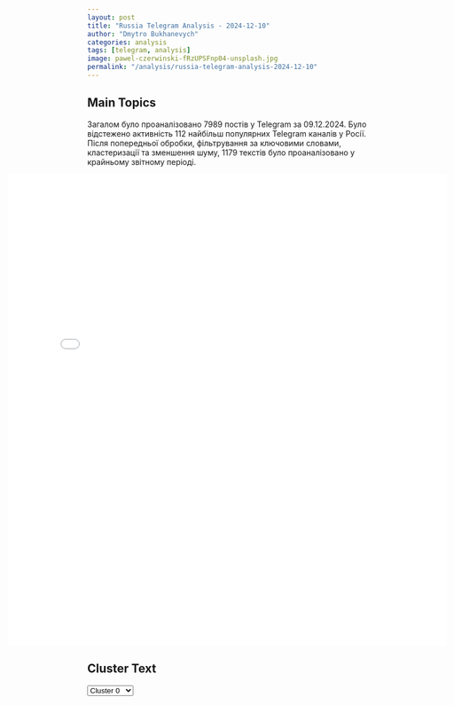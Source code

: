 ```yaml
---
layout: post
title: "Russia Telegram Analysis - 2024-12-10"
author: "Dmytro Bukhanevych"
categories: analysis
tags: [telegram, analysis]
image: pawel-czerwinski-fRzUPSFnp04-unsplash.jpg
permalink: "/analysis/russia-telegram-analysis-2024-12-10"
---
```


<style>
    /* Adjusting iframe-container styles */
    .wide-iframe-container {
        width: calc(100% + 30vw);  /* Extending the width */
        margin-left: -15vw;       /* Negative margin to push to the left */
        overflow: hidden;         /* In case the iframe content spills over */
    }

    .wide-iframe-container iframe {
        width: 100%;  /* Making the iframe take the full width of its container */
        border: none; /* Removing any borders from the iframe */
    }

    /* Toggle mechanism */
    .hidden {
        display: none;
    }
    
    .show-content-target:checked + .show-content {
        display: block;
    }
</style>

<h2>Main Topics</h2>
<p>Загалом було проаналізовано 7989 постів у Telegram за 09.12.2024. Було відстежено активність 112 найбільш популярних Telegram каналів у Росії. Після попередньої обробки, фільтрування за ключовими словами, кластеризації та зменшення шуму, 1179 текстів було проаналізовано у крайньому звітному періоді.</p>
<!-- Embedding Main Plotly Visualization -->
<div class="wide-iframe-container">
    <iframe src="{{site.baseurl}}/visualizations/2024-12-10/fig_topics_time.html" height="850"></iframe>
</div>


<h2>Cluster Text</h2>

<!-- Dropdown to select a cluster -->
<select id="clusterSelector" onchange="displayClusterText()">
<option value="0">Cluster 0</option><option value="1">Cluster 1</option><option value="2">Cluster 2</option><option value="3">Cluster 3</option><option value="4">Cluster 4</option><option value="5">Cluster 5</option><option value="6">Cluster 6</option><option value="7">Cluster 7</option><option value="8">Cluster 8</option><option value="9">Cluster 9</option><option value="10">Cluster 10</option><option value="11">Cluster 11</option><option value="12">Cluster 12</option><option value="13">Cluster 13</option><option value="14">Cluster 14</option><option value="15">Cluster 15</option><option value="16">Cluster 16</option><option value="17">Cluster 17</option>
</select>

<!-- Display area for the selected cluster's text -->
<div id="clusterTextDisplay" class="hidden"></div>

<script type="text/javascript">
    var clusterDetails = {"0": "<b>Total Posts:</b> 28<br><b>Date:</b> 2024-12-09 16:15:59+00:00<br><b>Author:</b> rt_russian<br><b>Link:</b> https://t.me/s/rt_russian/223604<br><b>Subscribers:</b> 1016143<br><b>Text:</b> \u0422\u0435\u043a\u0441\u0442: \u041f\u0443\u0442\u0438\u043d \u0441\u0432\u043e\u0438\u043c \u0443\u043a\u0430\u0437\u043e\u043c \u043f\u0440\u0438\u0441\u0432\u043e\u0438\u043b \u0432\u043e\u0438\u043d\u0441\u043a\u043e\u0435 \u0437\u0432\u0430\u043d\u0438\u0435 \u0433\u0435\u043d\u0435\u0440\u0430\u043b\u0430 \u0430\u0440\u043c\u0438\u0438 \u0437\u0430\u043c\u0435\u0441\u0442\u0438\u0442\u0435\u043b\u044f\u043c \u043c\u0438\u043d\u0438\u0441\u0442\u0440\u0430 \u043e\u0431\u043e\u0440\u043e\u043d\u044b \u0420\u0424 \u042e\u043d\u0443\u0441-\u0411\u0435\u043a\u0443 \u0415\u0432\u043a\u0443\u0440\u043e\u0432\u0443 \u0438 \u0412\u0438\u043a\u0442\u043e\u0440\u0443 \u0413\u043e\u0440\u0435\u043c\u044b\u043a\u0438\u043d\u0443.\ud83d\udfe9 \u041f\u043e\u0434\u043f\u0438\u0441\u0430\u0442\u044c\u0441\u044f | \u041f\u0440\u0438\u0441\u043b\u0430\u0442\u044c \u043d\u043e\u0432\u043e\u0441\u0442\u044c | \u0427\u0438\u0442\u0430\u0442\u044c \u0430\u043d\u0430\u043b\u0438\u0442\u0438\u043a\u0443", "1": "<b>Total Posts:</b> 26<br><b>Date:</b> 2024-12-09 15:52:53+00:00<br><b>Author:</b> olegtsarov<br><b>Link:</b> https://t.me/s/olegtsarov/20003<br><b>Subscribers:</b> 344282<br><b>Text:</b> \u0422\u0435\u043a\u0441\u0442: \u0412\u043b\u0430\u0434\u0438\u043c\u0438\u0440 \u041f\u0443\u0442\u0438\u043d \u0440\u0430\u0441\u043f\u0440\u043e\u0441\u0442\u0440\u0430\u043d\u0438\u043b \u0440\u0435\u0448\u0435\u043d\u0438\u0435 \u043e \u043f\u043e\u0432\u044b\u0448\u0435\u043d\u0438\u0438 \u0434\u043e 4 \u043c\u0438\u043b\u043b\u0438\u043e\u043d\u043e\u0432 \u0440\u0443\u0431\u043b\u0435\u0439 \u0432\u044b\u043f\u043b\u0430\u0442\u044b \u0443\u0447\u0430\u0441\u0442\u043d\u0438\u043a\u0430\u043c \u0421\u0412\u041e, \u043f\u043e\u043b\u0443\u0447\u0438\u0432\u0448\u0438\u043c \u0438\u043d\u0432\u0430\u043b\u0438\u0434\u043d\u043e\u0441\u0442\u044c \u0438\u0437-\u0437\u0430 \u0440\u0430\u043d\u0435\u043d\u0438\u044f, \u043d\u0430 \u0441\u043e\u0442\u0440\u0443\u0434\u043d\u0438\u043a\u043e\u0432 \u0420\u043e\u0441\u0433\u0432\u0430\u0440\u0434\u0438\u0438, \u0424\u0421\u0411 \u0438 \u0440\u044f\u0434\u0430 \u0434\u0440\u0443\u0433\u0438\u0445 \u0432\u0435\u0434\u043e\u043c\u0441\u0442\u0432.\u0422\u0430\u043a\u0436\u0435 \u043a\u043e\u043c\u043f\u0435\u043d\u0441\u0430\u0446\u0438\u0438 \u043f\u043e\u043b\u0443\u0447\u0430\u0442 \u0432\u043e\u043b\u043e\u043d\u0442\u0451\u0440\u044b \u0438 \u043d\u0430\u043f\u0440\u0430\u0432\u043b\u0435\u043d\u043d\u044b\u0435 \u0432 \u043a\u043e\u043c\u0430\u043d\u0434\u0438\u0440\u043e\u0432\u043a\u0438 \u0432 \u0437\u043e\u043d\u0443 \u0421\u0412\u041e", "2": "<b>Total Posts:</b> 45<br><b>Date:</b> 2024-12-09 09:36:02+00:00<br><b>Author:</b> kontext_channel<br><b>Link:</b> https://t.me/s/kontext_channel/45388<br><b>Subscribers:</b> 907860<br><b>Text:</b> \u0422\u0435\u043a\u0441\u0442: \u2757\ufe0f\u0414\u043c\u0438\u0442\u0440\u0438\u0439 \u041f\u0435\u0441\u043a\u043e\u0432: \u0412\u043b\u0430\u0434\u0438\u043c\u0438\u0440 \u041f\u0443\u0442\u0438\u043d \u043b\u0438\u0447\u043d\u043e \u043f\u0440\u0438\u043d\u044f\u043b \u0440\u0435\u0448\u0435\u043d\u0438\u0435 \u043e \u043f\u0440\u0435\u0434\u043e\u0441\u0442\u0430\u0432\u043b\u0435\u043d\u0438\u0438 \u0443\u0431\u0435\u0436\u0438\u0449\u0430 \u0411\u0430\u0448\u0430\u0440\u0443 \u0410\u0441\u0430\u0434\u0443 \u0438 \u0435\u0433\u043e \u0441\u0435\u043c\u044c\u0435\u041f\u043e \u0441\u043b\u043e\u0432\u0430\u043c \u043f\u0440\u0435\u0441\u0441-\u0441\u0435\u043a\u0440\u0435\u0442\u0430\u0440\u044f \u043f\u0440\u0435\u0437\u0438\u0434\u0435\u043d\u0442\u0430 \u0420\u043e\u0441\u0441\u0438\u0438, \u0432 \u043e\u0444\u0438\u0446\u0438\u0430\u043b\u044c\u043d\u043e\u043c \u0433\u0440\u0430\u0444\u0438\u043a\u0435 \u041f\u0443\u0442\u0438\u043d\u0430 \u043d\u0435\u0442 \u0432\u0441\u0442\u0440\u0435\u0447\u0438 \u0441 \u0410\u0441\u0430\u0434\u043e\u043c, \u041a\u0440\u0435\u043c\u043b\u044c \u043d\u0435 \u0440\u0430\u0441\u043a\u0440\u044b\u0432\u0430\u0435\u0442 \u043c\u0435\u0441\u0442\u043e\u043d\u0430\u0445\u043e\u0436\u0434\u0435\u043d\u0438\u0435 \u0431\u044b\u0432\u0448\u0435\u0433\u043e \u0441\u0438\u0440\u0438\u0439\u0441\u043a\u043e\u0433\u043e \u043f\u0440\u0435\u0437\u0438\u0434\u0435\u043d\u0442\u0430.\u0414\u0440\u0443\u0433\u0438\u0435 \u043a\u043e\u043c\u043c\u0435\u043d\u0442\u0430\u0440\u0438\u0438 \u041f\u0435\u0441\u043a\u043e\u0432\u0430 \u043d\u0430 \u0431\u0440\u0438\u0444\u0438\u043d\u0433\u0435:\ud83d\udcac \u041f\u043e\u043a\u0430 \u043f\u0440\u0435\u0436\u0434\u0435\u0432\u0440\u0435\u043c\u0435\u043d\u043d\u043e \u0433\u043e\u0432\u043e\u0440\u0438\u0442\u044c \u043e \u0441\u043e\u0445\u0440\u0430\u043d\u0435\u043d\u0438\u0438 \u0440\u043e\u0441\u0441\u0438\u0439\u0441\u043a\u0438\u0445 \u0432\u043e\u0435\u043d\u043d\u044b\u0445 \u0431\u0430\u0437 \u0432 \u0425\u043c\u0435\u0439\u043c\u0438\u043c\u0435 \u0438 \u0422\u0430\u0440\u0442\u0443\u0441\u0435, \u044d\u0442\u043e \u043f\u0440\u0435\u0434\u043c\u0435\u0442 \u0434\u043b\u044f \u043e\u0431\u0441\u0443\u0436\u0434\u0435\u043d\u0438\u044f \u0441 \u043d\u043e\u0432\u044b\u043c\u0438 \u0432\u043b\u0430\u0441\u0442\u044f\u043c\u0438 \u0421\u0438\u0440\u0438\u0438, \u043a\u043e\u0442\u043e\u0440\u0430\u044f \u0441\u0435\u0439\u0447\u0430\u0441 \u043f\u0440\u043e\u0445\u043e\u0434\u0438\u0442 \u043f\u0435\u0440\u0438\u043e\u0434 \u0442\u0440\u0430\u043d\u0441\u0444\u043e\u0440\u043c\u0430\u0446\u0438\u0438 \u0438 \u0447\u0440\u0435\u0437\u0432\u044b\u0447\u0430\u0439\u043d\u043e\u0439 \u043d\u0435\u0441\u0442\u0430\u0431\u0438\u043b\u044c\u043d\u043e\u0441\u0442\u0438\ud83d\udcac \u0421\u043e\u0431\u044b\u0442\u0438\u044f \u0432 \u0421\u0438\u0440\u0438\u0438 \u0443\u0434\u0438\u0432\u0438\u043b\u0438 \u0432\u0435\u0441\u044c \u043c\u0438\u0440 \u0438 \u041a\u0440\u0435\u043c\u043b\u044c \u0432 \u0442\u043e\u043c \u0447\u0438\u0441\u043b\u0435\ud83d\udcac \u041c\u043e\u0441\u043a\u0432\u0430 \u0434\u0435\u043b\u0430\u0435\u0442 \u0432\u0441\u0435 \u0432\u043e\u0437\u043c\u043e\u0436\u043d\u043e\u0435, \u0447\u0442\u043e\u0431\u044b \u0432\u044b\u0439\u0442\u0438 \u043d\u0430 \u043a\u043e\u043d\u0442\u0430\u043a\u0442 \u0441 \u0442\u0435\u043c\u0438, \u043a\u0442\u043e \u043c\u043e\u0436\u0435\u0442 \u043e\u0431\u0435\u0441\u043f\u0435\u0447\u0438\u0442\u044c \u0431\u0435\u0437\u043e\u043f\u0430\u0441\u043d\u043e\u0441\u0442\u044c \u0440\u043e\u0441\u0441\u0438\u0439\u0441\u043a\u0438\u0445 \u0432\u043e\u0435\u043d\u043d\u044b\u0445 \u0432 \u0421\u0438\u0440\u0438\u0438, \u0412\u043e\u043e\u0440\u0443\u0436\u0435\u043d\u043d\u044b\u0435 \u0441\u0438\u043b\u044b \u0420\u043e\u0441\u0441\u0438\u0438 \u043f\u0440\u0438\u043d\u0438\u043c\u0430\u044e\u0442 \u0432\u0441\u0435 \u043d\u0435\u043e\u0431\u0445\u043e\u0434\u0438\u043c\u044b\u0435 \u043c\u0435\u0440\u044b \u043f\u0440\u0435\u0434\u043e\u0441\u0442\u043e\u0440\u043e\u0436\u043d\u043e\u0441\u0442\u0438\ud83d\udcac \u0420\u043e\u0441\u0441\u0438\u044f \u043f\u0440\u043e\u0434\u043e\u043b\u0436\u0438\u0442 \u043a\u043e\u043d\u0441\u0443\u043b\u044c\u0442\u0430\u0446\u0438\u0438 \u0438 \u0434\u0438\u0430\u043b\u043e\u0433 \u043f\u043e \u0442\u0435\u043c\u0435 \u0421\u0438\u0440\u0438\u0438 \ud83d\udcac \u0423 \u0440\u043e\u0441\u0441\u0438\u0439\u0441\u043a\u043e\u0439 \u0441\u0442\u043e\u0440\u043e\u043d\u044b \u043f\u043e-\u043f\u0440\u0435\u0436\u043d\u0435\u043c\u0443 \u043d\u0435 \u0431\u044b\u043b\u043e \u043a\u043e\u043d\u0442\u0430\u043a\u0442\u043e\u0432 \u0441 \u043a\u043e\u043c\u0430\u043d\u0434\u043e\u0439 \u0438\u0437\u0431\u0440\u0430\u043d\u043d\u043e\u0433\u043e \u043f\u0440\u0435\u0437\u0438\u0434\u0435\u043d\u0442\u0430 \u0421\u0428\u0410 \u0414\u043e\u043d\u0430\u043b\u044c\u0434\u0430 \u0422\u0440\u0430\u043c\u043f\u0430", "3": "<b>Total Posts:</b> 37<br><b>Date:</b> 2024-12-09 18:46:32+00:00<br><b>Author:</b> rt_russian<br><b>Link:</b> https://t.me/s/rt_russian/223619<br><b>Subscribers:</b> 1016143<br><b>Text:</b> \u0422\u0435\u043a\u0441\u0442: \u0418\u0437\u0440\u0430\u0438\u043b\u044c \u0430\u0442\u0430\u043a\u043e\u0432\u0430\u043b \u043e\u0431\u044a\u0435\u043a\u0442\u044b \u0432 \u0421\u0438\u0440\u0438\u0438 \u043d\u0435\u0434\u0430\u043b\u0435\u043a\u043e \u043e\u0442 \u043f\u043e\u0440\u0442\u0430 \u0432 \u041b\u0430\u0442\u0430\u043a\u0438\u0438, \u0441\u043e\u043e\u0431\u0449\u0430\u044e\u0442 \u0438\u0441\u0442\u043e\u0447\u043d\u0438\u043a\u0438 Sky News Arabia.\u041f\u0440\u0435\u0434\u043f\u043e\u043b\u043e\u0436\u0438\u0442\u0435\u043b\u044c\u043d\u043e, \u0443\u0434\u0430\u0440 \u043f\u0440\u0438\u0448\u0451\u043b\u0441\u044f \u043d\u0430 \u0441\u0438\u0441\u0442\u0435\u043c\u0443 \u041f\u0412\u041e.\u041a\u0430\u0434\u0440\u044b \u043f\u0443\u0431\u043b\u0438\u043a\u0443\u044e\u0442 \u043c\u0435\u0441\u0442\u043d\u044b\u0435 Telegram-\u043a\u0430\u043d\u0430\u043b\u044b.\ud83d\udfe9 \u041f\u043e\u0434\u043f\u0438\u0441\u0430\u0442\u044c\u0441\u044f | \u041f\u0440\u0438\u0441\u043b\u0430\u0442\u044c \u043d\u043e\u0432\u043e\u0441\u0442\u044c | \u0427\u0438\u0442\u0430\u0442\u044c \u0430\u043d\u0430\u043b\u0438\u0442\u0438\u043a\u0443", "4": "<b>Total Posts:</b> 23<br><b>Date:</b> 2024-12-09 20:34:37+00:00<br><b>Author:</b> rt_russian<br><b>Link:</b> https://t.me/s/rt_russian/223628<br><b>Subscribers:</b> 1016143<br><b>Text:</b> \u0422\u0435\u043a\u0441\u0442: \u0413\u043e\u0441\u0434\u0435\u043f \u043f\u043e\u043e\u0431\u0435\u0449\u0430\u043b, \u0447\u0442\u043e \u0421\u0428\u0410 \u044d\u043a\u0438\u043f\u0438\u0440\u0443\u044e\u0442 \u0438 \u043e\u0431\u0443\u0447\u0430\u0442 \u0443\u043a\u0440\u0430\u0438\u043d\u0441\u043a\u0438\u0445 \u043d\u043e\u0432\u043e\u0431\u0440\u0430\u043d\u0446\u0435\u0432, \u0435\u0441\u043b\u0438 \u041a\u0438\u0435\u0432 \u0441\u043d\u0438\u0437\u0438\u0442 \u0432\u043e\u0437\u0440\u0430\u0441\u0442 \u043c\u043e\u0431\u0438\u043b\u0438\u0437\u0430\u0446\u0438\u0438.\u041e\u0431 \u044d\u0442\u043e\u043c \u0437\u0430\u044f\u0432\u0438\u043b \u043e\u0444\u0438\u0446\u0438\u0430\u043b\u044c\u043d\u044b\u0439 \u043f\u0440\u0435\u0434\u0441\u0442\u0430\u0432\u0438\u0442\u0435\u043b\u044c \u0413\u043e\u0441\u0434\u0435\u043f\u0430 \u041c\u044d\u0442\u0442\u044c\u044e \u041c\u0438\u043b\u043b\u0435\u0440.\u0420\u0430\u043d\u0435\u0435 \u0411\u043b\u0438\u043d\u043a\u0435\u043d \u0437\u0430\u044f\u0432\u0438\u043b, \u0447\u0442\u043e \u041a\u0438\u0435\u0432\u0443 \u043f\u0440\u0438\u0434\u0451\u0442\u0441\u044f \u043f\u0440\u0438\u043d\u044f\u0442\u044c \u0441\u043b\u043e\u0436\u043d\u044b\u0435, \u043d\u043e \u043d\u0435\u043e\u0431\u0445\u043e\u0434\u0438\u043c\u044b\u0435 \u0440\u0435\u0448\u0435\u043d\u0438\u044f \u043f\u043e \u043c\u043e\u0431\u0438\u043b\u0438\u0437\u0430\u0446\u0438\u0438. \u0410 \u043f\u0440\u0435\u0434\u0441\u0442\u0430\u0432\u0438\u0442\u0435\u043b\u044c \u0443\u043a\u0440\u0430\u0438\u043d\u0441\u043a\u043e\u0433\u043e \u041c\u0418\u0414 \u0422\u0438\u0445\u0438\u0439 \u043f\u043e\u0434\u0442\u0432\u0435\u0440\u0434\u0438\u043b, \u0447\u0442\u043e \u0442\u0435\u043c\u0430 \u0441\u043d\u0438\u0436\u0435\u043d\u0438\u044f \u043c\u043e\u0431\u0438\u043b\u0438\u0437\u0430\u0446\u0438\u043e\u043d\u043d\u043e\u0433\u043e \u0432\u043e\u0437\u0440\u0430\u0441\u0442\u0430 \u0434\u043e 18 \u043b\u0435\u0442 \u043d\u0430 \u0423\u043a\u0440\u0430\u0438\u043d\u0435 \u043e\u0431\u0441\u0443\u0436\u0434\u0430\u0435\u0442\u0441\u044f \u043d\u0430 \u043f\u0435\u0440\u0435\u0433\u043e\u0432\u043e\u0440\u0430\u0445 \u0441 \u0421\u0428\u0410.\ud83d\udfe9 \u041f\u043e\u0434\u043f\u0438\u0441\u0430\u0442\u044c\u0441\u044f | \u041f\u0440\u0438\u0441\u043b\u0430\u0442\u044c \u043d\u043e\u0432\u043e\u0441\u0442\u044c | \u0427\u0438\u0442\u0430\u0442\u044c \u0430\u043d\u0430\u043b\u0438\u0442\u0438\u043a\u0443", "5": "<b>Total Posts:</b> 278<br><b>Date:</b> 2024-12-09 06:45:03+00:00<br><b>Author:</b> russianonwars<br><b>Link:</b> https://t.me/s/russianonwars/37958<br><b>Subscribers:</b> 387160<br><b>Text:</b> \u0422\u0435\u043a\u0441\u0442: \u0413\u043b\u0430\u0432\u043d\u044b\u0435 \u043d\u043e\u0432\u043e\u0441\u0442\u0438 \u043a \u044d\u0442\u043e\u043c\u0443 \u0447\u0430\u0441\u0443 \u0432 \u0443\u0442\u0440\u0435\u043d\u043d\u0435\u043c \u0434\u0430\u0439\u0434\u0436\u0435\u0441\u0442\u0435:\u2014 \u0421\u0438\u043b\u044b \u041f\u0412\u041e \u0437\u0430 \u043d\u043e\u0447\u044c \u0443\u043d\u0438\u0447\u0442\u043e\u0436\u0438\u043b\u0438 13 \u0443\u043a\u0440\u0430\u0438\u043d\u0441\u043a\u0438\u0445 \u0411\u041f\u041b\u0410 \u043d\u0430\u0434 \u0442\u0435\u0440\u0440\u0438\u0442\u043e\u0440\u0438\u0435\u0439 \u0420\u0424 \u2014 \u041c\u0438\u043d\u043e\u0431\u043e\u0440\u043e\u043d\u044b \u0420\u0424.\u2014 \u0410\u0441\u0430\u0434 \u0441 \u0447\u043b\u0435\u043d\u0430\u043c\u0438 \u0441\u0435\u043c\u044c\u0438 \u043f\u0440\u0438\u0431\u044b\u043b \u0432 \u041c\u043e\u0441\u043a\u0432\u0443, \u0420\u043e\u0441\u0441\u0438\u044f \u043f\u0440\u0435\u0434\u043e\u0441\u0442\u0430\u0432\u0438\u043b\u0430 \u0431\u044b\u0432\u0448\u0435\u043c\u0443 \u0441\u0438\u0440\u0438\u0439\u0441\u043a\u043e\u043c\u0443 \u043f\u0440\u0435\u0437\u0438\u0434\u0435\u043d\u0442\u0443 \u043f\u043e\u043b\u0438\u0442\u0438\u0447\u0435\u0441\u043a\u043e\u0435 \u0443\u0431\u0435\u0436\u0438\u0449\u0435 \u2014 \u0421\u041c\u0418.\u2014 \u0428\u0442\u0440\u0430\u0444\u044b \u0434\u043e 500 \u0442\u044b\u0441 \u0440\u0443\u0431\u043b\u0435\u0439 \u0432\u0432\u0435\u0434\u0443\u0442 \u0437\u0430 \u043f\u0440\u043e\u0434\u0430\u0436\u0443 \u044d\u043d\u0435\u0440\u0433\u0435\u0442\u0438\u043a\u043e\u0432 \u043d\u0435\u0441\u043e\u0432\u0435\u0440\u0448\u0435\u043d\u043d\u043e\u043b\u0435\u0442\u043d\u0438\u043c \u2014 \u0412\u044f\u0447\u0435\u0441\u043b\u0430\u0432 \u0412\u043e\u043b\u043e\u0434\u0438\u043d.\u2014 \u041c\u0435\u0436\u0434\u0443\u043d\u0430\u0440\u043e\u0434\u043d\u0443\u044e \u0441\u0435\u0442\u044c \u043a\u043e\u043b\u043b-\u0446\u0435\u043d\u0442\u0440\u043e\u0432 \u043f\u043e\u0434 \u043f\u043e\u043a\u0440\u043e\u0432\u0438\u0442\u0435\u043b\u044c\u0441\u0442\u0432\u043e\u043c \u0423\u043a\u0440\u0430\u0438\u043d\u044b \u0440\u0430\u0437\u043e\u0431\u043b\u0430\u0447\u0438\u043b\u0438 \u0432 \u0428\u0432\u0435\u0446\u0438\u0438 \u0438 \u0412\u0435\u043b\u0438\u043a\u043e\u0431\u0440\u0438\u0442\u0430\u043d\u0438\u0438 \u2014 \u0424\u0421\u0411 \u0420\u0424.\u2014 \u041f\u043e\u0434 \u041d\u043e\u0432\u043e\u0441\u0438\u0431\u0438\u0440\u0441\u043a\u043e\u043c \u0430\u0432\u0442\u043e\u0431\u0443\u0441 \u0443\u043b\u0435\u0442\u0435\u043b \u0432 \u043a\u044e\u0432\u0435\u0442, \u0432 \u043d\u0435\u043c \u043d\u0430\u0445\u043e\u0434\u0438\u043b\u0438\u0441\u044c 43 \u043f\u0430\u0441\u0441\u0430\u0436\u0438\u0440\u0430, \u0438\u0437 \u043a\u043e\u0442\u043e\u0440\u044b\u0445 11 \u043f\u043e\u0441\u0442\u0440\u0430\u0434\u0430\u043b\u0438 \u2014 \u041c\u0412\u0414 \u043f\u043e \u0440\u0435\u0433\u0438\u043e\u043d\u0443.\u2014 \u041c\u0435\u0441\u0442\u043d\u044b\u0435 \u0436\u0438\u0442\u0435\u043b\u0438 \u0441\u043e\u043e\u0431\u0449\u0430\u044e\u0442, \u0447\u0442\u043e \u0432 \u0446\u0435\u043d\u0442\u0440\u0435 \u0414\u043e\u043d\u0435\u0446\u043a\u0430 \u0432\u0437\u043e\u0440\u0432\u0430\u043b\u0441\u044f \u0430\u0432\u0442\u043e\u043c\u043e\u0431\u0438\u043b\u044c, \u043f\u0440\u0435\u0434\u0432\u0430\u0440\u0438\u0442\u0435\u043b\u044c\u043d\u043e \u0434\u0432\u0430 \u0447\u0435\u043b\u043e\u0432\u0435\u043a\u0430 \u043f\u043e\u0441\u0442\u0440\u0430\u0434\u0430\u043b\u043e.\u2764\ufe0f \u041f\u043e\u0434\u043f\u0438\u0441\u044b\u0432\u0430\u0439\u0441\u044f \u043d\u0430 \"\u0413\u043e\u043b\u043e\u0441 \u0441\u0442\u0440\u0430\u043d\u044b\"", "6": "<b>Total Posts:</b> 39<br><b>Date:</b> 2024-12-09 18:36:11+00:00<br><b>Author:</b> belgorod_kursk_voina<br><b>Link:</b> https://t.me/s/belgorod_kursk_voina/69931<br><b>Subscribers:</b> 1550336<br><b>Text:</b> \u0422\u0435\u043a\u0441\u0442: \u0413\u0435\u0440\u043e\u0438\u0447\u0435\u0441\u043a\u0438\u0435 \u043a\u0430\u0434\u0440\u044b: \u043d\u0430\u0448\u0438 \u0448\u0442\u0443\u0440\u043c\u043e\u0432\u0438\u043a\u0438 \u0432\u044b\u0431\u0438\u0432\u0430\u044e\u0442 \u0431\u043e\u0435\u0432\u0438\u043a\u043e\u0432 \u0412\u0421\u0423 \u0438\u0437 \u0431\u043b\u0438\u043d\u0434\u0430\u0436\u0435\u0439 \u0432 \u0425\u0430\u0440\u044c\u043a\u043e\u0432\u0441\u043a\u043e\u0439 \u043e\u0431\u043b\u0430\u0441\u0442\u0438 \u25aa\ufe0f\u041d\u0430 \u043a\u0430\u0434\u0440\u0430\u0445 \u043e\u0434\u0438\u043d \u0438\u0437 \u0448\u0442\u0443\u0440\u043c\u043e\u0432\u0438\u043a\u043e\u0432 \u0441\u043a\u0440\u044b\u0442\u043d\u043e \u043f\u043e\u0434\u043e\u0431\u0440\u0430\u043b\u0441\u044f \u043a \u0431\u043b\u0438\u043d\u0434\u0430\u0436\u0443 \u0412\u0421\u0423, \u0440\u0430\u0437\u043b\u043e\u0436\u0438\u043b \u0432\u0437\u0440\u044b\u0432\u043d\u044b\u0435 \u0443\u0441\u0442\u0440\u043e\u0439\u0441\u0442\u0432\u0430 \u043f\u043e \u043f\u0435\u0440\u0438\u043c\u0435\u0442\u0440\u0443, \u0447\u0442\u043e\u0431\u044b \u00ab\u0432\u044b\u043a\u0443\u0440\u0438\u0442\u044c\u00bb \u0437\u0430\u0441\u0435\u0432\u0448\u0438\u0445 \u043f\u043e\u0434 \u0437\u0435\u043c\u043b\u0435\u0439 \u0431\u043e\u0435\u0432\u0438\u043a\u043e\u0432, \u0438 \u043f\u0440\u043e\u0438\u0437\u0432\u0435\u043b \u043f\u043e\u0434\u0440\u044b\u0432\u25aa\ufe0f\u0412 \u0445\u043e\u0434\u0435 \u0431\u043e\u0435\u0432\u043e\u0439 \u0440\u0430\u0431\u043e\u0442\u044b \u0448\u0442\u0443\u0440\u043c\u043e\u0432\u0438\u043a\u043e\u0432 \u0433\u0440\u0443\u043f\u043f\u0438\u0440\u043e\u0432\u043a\u0438 \u0432\u043e\u0439\u0441\u043a \u00ab\u0417\u0430\u043f\u0430\u0434\u00bb \u0434\u0432\u0430 \u0432\u043e\u0435\u043d\u043d\u044b\u0445 \u0412\u0421\u0423 \u043f\u0440\u0438\u043d\u044f\u043b\u0438 \u0440\u0435\u0448\u0435\u043d\u0438\u0435 \u0441\u043e\u0445\u0440\u0430\u043d\u0438\u0442\u044c \u0441\u0432\u043e\u044e \u0436\u0438\u0437\u043d\u044c, \u0441\u043b\u043e\u0436\u0438\u043b\u0438 \u043e\u0440\u0443\u0436\u0438\u0435 \u0438 \u0441\u0434\u0430\u043b\u0438\u0441\u044c \u0432 \u043f\u043b\u0435\u043d\u041f\u043e\u0434\u043f\u0438\u0441\u0430\u0442\u044c\u0441\u044f / \u041f\u0440\u0435\u0434\u043b\u043e\u0436\u0438\u0442\u044c \u043d\u043e\u0432\u043e\u0441\u0442\u044c\ud83c\udfa3\ud83d\udc1f\ud83d\udc21\ud83d\udc20", "7": "<b>Total Posts:</b> 19<br><b>Date:</b> 2024-12-09 13:55:05+00:00<br><b>Author:</b> rt_russian<br><b>Link:</b> https://t.me/s/rt_russian/223590<br><b>Subscribers:</b> 1016143<br><b>Text:</b> \u0422\u0435\u043a\u0441\u0442: \u0420\u043e\u0441\u0441\u0438\u0439\u0441\u043a\u0438\u0439 \u0430\u043a\u0442\u0435\u0440 \u042e\u0440\u0430 \u0411\u043e\u0440\u0438\u0441\u043e\u0432 \u0441\u0442\u0430\u043b \u043d\u043e\u043c\u0438\u043d\u0430\u043d\u0442\u043e\u043c \u043d\u0430 \u0430\u043c\u0435\u0440\u0438\u043a\u0430\u043d\u0441\u043a\u0443\u044e \u043f\u0440\u0435\u043c\u0438\u044e \u00ab\u0417\u043e\u043b\u043e\u0442\u043e\u0439 \u0433\u043b\u043e\u0431\u0443\u0441\u00bb.\u041e\u043d \u043f\u0440\u0435\u0442\u0435\u043d\u0434\u0443\u0435\u0442 \u043d\u0430 \u043d\u0430\u0433\u0440\u0430\u0434\u0443 \u0432 \u043a\u0430\u0442\u0435\u0433\u043e\u0440\u0438\u0438 \u00ab\u041b\u0443\u0447\u0448\u0430\u044f \u0440\u043e\u043b\u044c \u0432\u0442\u043e\u0440\u043e\u0433\u043e \u043f\u043b\u0430\u043d\u0430\u00bb \u0437\u0430 \u0440\u043e\u043b\u044c \u0432 \u0444\u0438\u043b\u044c\u043c\u0435 \u00ab\u0410\u043d\u043e\u0440\u0430\u00bb \u0430\u043c\u0435\u0440\u0438\u043a\u0430\u043d\u0441\u043a\u043e\u0433\u043e \u0440\u0435\u0436\u0438\u0441\u0441\u0451\u0440\u0430 \u0428\u043e\u043d\u0430 \u0411\u0435\u0439\u043a\u0435\u0440\u0438.\u0422\u0430\u043a\u0436\u0435 \u043d\u043e\u043c\u0438\u043d\u0438\u0440\u043e\u0432\u0430\u043d\u044b:\u25aa\ufe0f\u0430\u043c\u0435\u0440\u0438\u043a\u0430\u043d\u0435\u0446 \u042d\u0434\u0432\u0430\u0440\u0434 \u041d\u043e\u0440\u0442\u043e\u043d (\u00ab\u041d\u0438\u043a\u043e\u043c\u0443 \u043d\u0435 \u0438\u0437\u0432\u0435\u0441\u0442\u043d\u044b\u0439\u00bb) \u25aa\ufe0f\u0431\u0440\u0438\u0442\u0430\u043d\u0441\u043a\u0438\u0439 \u0438 \u0430\u0432\u0441\u0442\u0440\u0430\u043b\u0438\u0439\u0441\u043a\u0438\u0439 \u0430\u043a\u0442\u0451\u0440 \u0413\u0430\u0439 \u041f\u0438\u0440\u0441 (\u00ab\u0411\u0440\u0443\u0442\u0430\u043b\u0438\u0441\u0442\u00bb) \u25aa\ufe0f\u0430\u043c\u0435\u0440\u0438\u043a\u0430\u043d\u0435\u0446 \u0414\u0436\u0435\u0440\u0435\u043c\u0438 \u0421\u0442\u0440\u043e\u043d\u0433 (\u00ab\u0423\u0447\u0435\u043d\u0438\u043a. \u0412\u043e\u0441\u0445\u043e\u0436\u0434\u0435\u043d\u0438\u0435 \u0422\u0440\u0430\u043c\u043f\u0430\u00bb) \u25aa\ufe0f\u0430\u043c\u0435\u0440\u0438\u043a\u0430\u043d\u0435\u0446 \u0414\u0435\u043d\u0437\u0435\u043b \u0412\u0430\u0448\u0438\u043d\u0433\u0442\u043e\u043d (\u00ab\u0413\u043b\u0430\u0434\u0438\u0430\u0442\u043e\u0440 2\u00bb) \u25aa\ufe0f\u0430\u043c\u0435\u0440\u0438\u043a\u0430\u043d\u0435\u0446 \u041a\u0438\u0440\u0430\u043d \u041a\u0430\u043b\u043a\u0438\u043d (\u00ab\u041d\u0430\u0441\u0442\u043e\u044f\u0449\u0430\u044f \u0431\u043e\u043b\u044c\u00bb)\ud83d\udfe9 \u041f\u043e\u0434\u043f\u0438\u0441\u0430\u0442\u044c\u0441\u044f | \u041f\u0440\u0438\u0441\u043b\u0430\u0442\u044c \u043d\u043e\u0432\u043e\u0441\u0442\u044c | \u0427\u0438\u0442\u0430\u0442\u044c \u0430\u043d\u0430\u043b\u0438\u0442\u0438\u043a\u0443", "8": "<b>Total Posts:</b> 19<br><b>Date:</b> 2024-12-09 13:23:41+00:00<br><b>Author:</b> rt_russian<br><b>Link:</b> https://t.me/s/rt_russian/223585<br><b>Subscribers:</b> 1016143<br><b>Text:</b> \u0422\u0435\u043a\u0441\u0442: \u041f\u0443\u0442\u0438\u043d \u043e\u0431\u0440\u0430\u0437\u043e\u0432\u0430\u043b \u0441\u043e\u0432\u0435\u0442 \u043f\u0440\u0438 \u043f\u0440\u0435\u0437\u0438\u0434\u0435\u043d\u0442\u0435 \u043f\u043e \u0440\u0435\u0430\u043b\u0438\u0437\u0430\u0446\u0438\u0438 \u0433\u043e\u0441\u0443\u0434\u0430\u0440\u0441\u0442\u0432\u0435\u043d\u043d\u043e\u0439 \u0434\u0435\u043c\u043e\u0433\u0440\u0430\u0444\u0438\u0447\u0435\u0441\u043a\u043e\u0439 \u0438 \u0441\u0435\u043c\u0435\u0439\u043d\u043e\u0439 \u043f\u043e\u043b\u0438\u0442\u0438\u043a\u0438. \u0415\u0433\u043e \u0432\u043e\u0437\u0433\u043b\u0430\u0432\u0438\u043b\u0430 \u041c\u0430\u0442\u0432\u0438\u0435\u043d\u043a\u043e.\ud83d\udfe9 \u041f\u043e\u0434\u043f\u0438\u0441\u0430\u0442\u044c\u0441\u044f | \u041f\u0440\u0438\u0441\u043b\u0430\u0442\u044c \u043d\u043e\u0432\u043e\u0441\u0442\u044c | \u0427\u0438\u0442\u0430\u0442\u044c \u0430\u043d\u0430\u043b\u0438\u0442\u0438\u043a\u0443", "9": "<b>Total Posts:</b> 45<br><b>Date:</b> 2024-12-09 13:05:01+00:00<br><b>Author:</b> readovkanews<br><b>Link:</b> https://t.me/s/readovkanews/90434<br><b>Subscribers:</b> 2838916<br><b>Text:</b> \u0422\u0435\u043a\u0441\u0442: \u00ab\u0418\u0445 \u0440\u0435\u0448\u0438\u043c\u043e\u0441\u0442\u044c \u043d\u0435 \u043e\u0441\u0442\u0430\u0432\u043b\u044f\u0435\u0442 \u043d\u0438\u043a\u0430\u043a\u0438\u0445 \u0441\u043e\u043c\u043d\u0435\u043d\u0438\u0439, \u0447\u0442\u043e \u043c\u044b \u043f\u043e\u0431\u0435\u0434\u0438\u043c\u00bb \u2014 \u0412\u043b\u0430\u0434\u0438\u043c\u0438\u0440 \u041f\u0443\u0442\u0438\u043d \u0432\u044b\u0441\u0442\u0443\u043f\u0438\u043b \u043d\u0430 \u043f\u0440\u0430\u0437\u0434\u043d\u043e\u0432\u0430\u043d\u0438\u0438 \u0414\u043d\u044f \u0433\u0435\u0440\u043e\u0435\u0432 \u041e\u0442\u0435\u0447\u0435\u0441\u0442\u0432\u0430\u0412\u043b\u0430\u0434\u0438\u043c\u0438\u0440 \u041f\u0443\u0442\u0438\u043d \u0432 \u0447\u0435\u0441\u0442\u044c \u043f\u0440\u0430\u0437\u0434\u043d\u043e\u0432\u0430\u043d\u0438\u044f \u0414\u043d\u044f \u0433\u0435\u0440\u043e\u0435\u0432 \u041e\u0442\u0435\u0447\u0435\u0441\u0442\u0432\u0430 \u0432\u044b\u0441\u0442\u0443\u043f\u0438\u043b \u043f\u0435\u0440\u0435\u0434 \u043d\u0430\u0448\u0438\u043c\u0438 \u0431\u043e\u0439\u0446\u0430\u043c\u0438 \u0438 \u0432\u0440\u0443\u0447\u0438\u043b \u0413\u0435\u0440\u043e\u044f\u043c \u0420\u043e\u0441\u0441\u0438\u0438 \u043c\u0435\u0434\u0430\u043b\u0438 \u00ab\u0417\u043e\u043b\u043e\u0442\u0430\u044f \u0417\u0432\u0435\u0437\u0434\u0430\u00bb. \u0412 \u0441\u0432\u043e\u0435\u0439 \u0440\u0435\u0447\u0438 \u043f\u0440\u0435\u0437\u0438\u0434\u0435\u043d\u0442 \u043e\u0442\u043c\u0435\u0442\u0438\u043b \u043d\u0435\u0431\u044b\u0432\u0430\u043b\u0443\u044e \u0440\u0435\u0448\u0438\u043c\u043e\u0441\u0442\u044c \u0440\u0443\u0441\u0441\u043a\u0438\u0445 \u0432\u043e\u0438\u043d\u043e\u0432, \u043a\u043e\u0442\u043e\u0440\u0430\u044f \u043d\u0435 \u043e\u0441\u0442\u0430\u0432\u043b\u044f\u0435\u0442 \u0441\u043e\u043c\u043d\u0435\u043d\u0438\u0439 \u0432 \u043f\u043e\u0431\u0435\u0434\u0435 \u0441\u0442\u0440\u0430\u043d\u044b.\u00ab\u041d\u0430 \u043d\u0430\u0448\u0435\u0439 \u0441\u0442\u043e\u0440\u043e\u043d\u0435 \u0438 \u043f\u0440\u0430\u0432\u0434\u0430, \u0438 \u0441\u0438\u043b\u0430 \u043e\u0440\u0443\u0436\u0438\u044f, \u0438 \u0441\u0438\u043b\u0430 \u0434\u0443\u0445\u0430\u00bb, \u2014 \u043f\u043e\u0434\u0447\u0435\u0440\u043a\u043d\u0443\u043b \u0440\u043e\u0441\u0441\u0438\u0439\u0441\u043a\u0438\u0439 \u043b\u0438\u0434\u0435\u0440.\u041f\u043e \u0435\u0433\u043e \u0441\u043b\u043e\u0432\u0430\u043c, \u0431\u043e\u0439\u0446\u044b \u0412\u0421 \u0420\u0424 \u0434\u0430\u043b\u0438 \u0440\u0435\u0448\u0438\u0442\u0435\u043b\u044c\u043d\u044b\u0439 \u043e\u0442\u043f\u043e\u0440 \u043f\u0440\u043e\u0442\u0438\u0432\u043d\u0438\u043a\u0443, \u0441\u043f\u0430\u0441\u0430\u043b\u0438 \u0446\u0435\u043d\u043e\u0439 \u0441\u0432\u043e\u0435\u0439 \u0436\u0438\u0437\u043d\u0438 \u0431\u043e\u0435\u0432\u044b\u0445 \u0442\u043e\u0432\u0430\u0440\u0438\u0449\u0435\u0439 \u0438 \u0432\u0435\u043b\u0438 \u0437\u0430 \u0441\u043e\u0431\u043e\u0439 \u0434\u0440\u0443\u0433\u0438\u0445. \u0414\u0432\u043e\u0435 \u0433\u0435\u0440\u043e\u0435\u0432 \u043d\u0430\u0448\u0435\u0439 \u0441\u0442\u0440\u0430\u043d\u044b \u043d\u0430\u0433\u0440\u0430\u0436\u0434\u0435\u043d\u044b \u043f\u043e\u0441\u043c\u0435\u0440\u0442\u043d\u043e \u2014 \u0437\u0430 \u0412\u043b\u0430\u0434\u0438\u043c\u0438\u0440\u0430 \u0413\u0430\u0432\u0440\u0438\u043b\u0435\u043d\u043a\u043e \u0438 \u041c\u0438\u0445\u0430\u0438\u043b\u0430 \u0418\u0437\u0431\u0430\u043a\u0438\u0435\u0432\u0430 \u043c\u0435\u0434\u0430\u043b\u0438 \u043f\u043e\u043b\u0443\u0447\u0438\u043b\u0438 \u0438\u0445 \u0436\u0435\u043d\u044b.", "10": "<b>Total Posts:</b> 36<br><b>Date:</b> 2024-12-09 07:16:28+00:00<br><b>Author:</b> ssigny<br><b>Link:</b> https://t.me/s/ssigny/119956<br><b>Subscribers:</b> 496675<br><b>Text:</b> \u0422\u0435\u043a\u0441\u0442: \u0412 \u0446\u0435\u043d\u0442\u0440\u0435 \u0414\u043e\u043d\u0435\u0446\u043a\u0430 \u0432\u0437\u043e\u0440\u0432\u0430\u043b\u0441\u044f \u0432\u043d\u0435\u0434\u043e\u0440\u043e\u0436\u043d\u0438\u043a. \u0412\u0437\u0440\u044b\u0432 \u043f\u0440\u043e\u0438\u0437\u043e\u0448\u0435\u043b \u0441\u043e \u0441\u0442\u043e\u0440\u043e\u043d\u044b \u0432\u043e\u0434\u0438\u0442\u0435\u043b\u044f.\u041f\u043e \u0434\u0430\u043d\u043d\u044b\u043c \u0421\u041c\u0418, 2 \u0447\u0435\u043b\u043e\u0432\u0435\u043a\u0430 \u043f\u043e\u0441\u0442\u0440\u0430\u0434\u0430\u043b\u0438. \u041d\u0430 \u043c\u0435\u0441\u0442\u0435 \u0440\u0430\u0431\u043e\u0442\u0430\u044e\u0442 \u043e\u043f\u0435\u0440\u0430\u0442\u0438\u0432\u043d\u044b\u0435 \u0441\u043b\u0443\u0436\u0431\u044b. \u0421\u041a \u0437\u0430\u0432\u0435\u043b \u0443\u0433\u043e\u043b\u043e\u0432\u043d\u043e\u0435 \u0434\u0435\u043b\u043e. \u0414\u0432\u0438\u0436\u0435\u043d\u0438\u0435 \u043d\u0430 \u0434\u043e\u0440\u043e\u0433\u0430\u0445 \u043e\u0433\u0440\u0430\u043d\u0438\u0447\u0435\u043d\u043e.", "11": "<b>Total Posts:</b> 129<br><b>Date:</b> 2024-12-09 15:23:01+00:00<br><b>Author:</b> rt_russian<br><b>Link:</b> https://t.me/s/rt_russian/223601<br><b>Subscribers:</b> 1016143<br><b>Text:</b> \u0422\u0435\u043a\u0441\u0442: \u041e\u043f\u0435\u0440\u0430\u0446\u0438\u044f \u0432 \u0421\u0438\u0440\u0438\u0438 \u043f\u043b\u0430\u043d\u0438\u0440\u043e\u0432\u0430\u043b\u0430\u0441\u044c \u0438 \u043e\u0441\u0443\u0449\u0435\u0441\u0442\u0432\u043b\u044f\u043b\u0430\u0441\u044c \u043f\u043e\u0434 \u044d\u0433\u0438\u0434\u043e\u0439 \u0421\u0428\u0410, \u0422\u0443\u0440\u0446\u0438\u0438 \u0438 \u0418\u0437\u0440\u0430\u0438\u043b\u044f, \u0445\u043e\u0442\u044f \u043e\u043d\u0438 \u0441\u0432\u043e\u044e \u043f\u0440\u0438\u0447\u0430\u0441\u0442\u043d\u043e\u0441\u0442\u044c \u043e\u0442\u0440\u0438\u0446\u0430\u044e\u0442.\u041e\u0431 \u044d\u0442\u043e\u043c \u0437\u0430\u044f\u0432\u0438\u043b RT \u0432\u0435\u0434\u0443\u0449\u0438\u0439 \u043d\u0430\u0443\u0447\u043d\u044b\u0439 \u0441\u043e\u0442\u0440\u0443\u0434\u043d\u0438\u043a \u0426\u0435\u043d\u0442\u0440\u0430 \u0430\u0440\u0430\u0431\u0441\u043a\u0438\u0445 \u0438 \u0438\u0441\u043b\u0430\u043c\u0441\u043a\u0438\u0445 \u0438\u0441\u0441\u043b\u0435\u0434\u043e\u0432\u0430\u043d\u0438\u0439 \u0418\u043d\u0441\u0442\u0438\u0442\u0443\u0442\u0430 \u0432\u043e\u0441\u0442\u043e\u043a\u043e\u0432\u0435\u0434\u0435\u043d\u0438\u044f \u0420\u0410\u041d \u0411\u043e\u0440\u0438\u0441 \u0414\u043e\u043b\u0433\u043e\u0432.\u041f\u043e \u0435\u0433\u043e \u0441\u043b\u043e\u0432\u0430\u043c, \u044d\u0442\u0438 \u0441\u0442\u0440\u0430\u043d\u044b \u0434\u043e\u0431\u0438\u0432\u0430\u043b\u0438\u0441\u044c \u0441\u043c\u0435\u0449\u0435\u043d\u0438\u044f \u0410\u0441\u0430\u0434\u0430 \u043a\u0430\u043a \u0441\u043e\u044e\u0437\u043d\u0438\u043a\u0430 \u0420\u043e\u0441\u0441\u0438\u0438 \u0438 \u0418\u0440\u0430\u043d\u0430 \u0438 \u043a\u0430\u043a \u043f\u0440\u043e\u0442\u0438\u0432\u043d\u0438\u043a\u0430 \u0418\u0437\u0440\u0430\u0438\u043b\u044f.\u041f\u0440\u0435\u0437\u0438\u0434\u0435\u043d\u0442 \u0418\u0440\u0430\u043d\u0430 \u0440\u0430\u043d\u0435\u0435 \u043f\u0440\u0438\u0437\u0432\u0430\u043b \u0441\u0442\u0440\u0430\u043d\u044b \u0411\u043b\u0438\u0436\u043d\u0435\u0433\u043e \u0412\u043e\u0441\u0442\u043e\u043a\u0430 \u043f\u0440\u043e\u044f\u0432\u043b\u044f\u0442\u044c \u0431\u0434\u0438\u0442\u0435\u043b\u044c\u043d\u043e\u0441\u0442\u044c \u043f\u043e \u043e\u0442\u043d\u043e\u0448\u0435\u043d\u0438\u044e \u043a \u0434\u0435\u0439\u0441\u0442\u0432\u0438\u044f\u043c \u0418\u0437\u0440\u0430\u0438\u043b\u044f \u0432 \u0421\u0438\u0440\u0438\u0438.\ud83d\udfe9 \u041f\u043e\u0434\u043f\u0438\u0441\u0430\u0442\u044c\u0441\u044f | \u041f\u0440\u0438\u0441\u043b\u0430\u0442\u044c \u043d\u043e\u0432\u043e\u0441\u0442\u044c | \u0427\u0438\u0442\u0430\u0442\u044c \u0430\u043d\u0430\u043b\u0438\u0442\u0438\u043a\u0443", "12": "<b>Total Posts:</b> 25<br><b>Date:</b> 2024-12-09 04:05:55+00:00<br><b>Author:</b> mod_russia<br><b>Link:</b> https://t.me/s/mod_russia/46660<br><b>Subscribers:</b> 613882<br><b>Text:</b> \u0422\u0435\u043a\u0441\u0442: \u26a1\ufe0f \u0412 \u0442\u0435\u0447\u0435\u043d\u0438\u0435 \u043f\u0440\u043e\u0448\u0435\u0434\u0448\u0435\u0439 \u043d\u043e\u0447\u0438 \u043f\u0440\u0435\u0441\u0435\u0447\u0435\u043d\u0430 \u043f\u043e\u043f\u044b\u0442\u043a\u0430 \u043a\u0438\u0435\u0432\u0441\u043a\u043e\u0433\u043e \u0440\u0435\u0436\u0438\u043c\u0430 \u0441\u043e\u0432\u0435\u0440\u0448\u0438\u0442\u044c \u0442\u0435\u0440\u0440\u043e\u0440\u0438\u0441\u0442\u0438\u0447\u0435\u0441\u043a\u0443\u044e \u0430\u0442\u0430\u043a\u0443 c \u043f\u0440\u0438\u043c\u0435\u043d\u0435\u043d\u0438\u0435\u043c \u0411\u041f\u041b\u0410 \u0441\u0430\u043c\u043e\u043b\u0435\u0442\u043d\u043e\u0433\u043e \u0442\u0438\u043f\u0430 \u043f\u043e \u043e\u0431\u044a\u0435\u043a\u0442\u0430\u043c \u043d\u0430 \u0442\u0435\u0440\u0440\u0438\u0442\u043e\u0440\u0438\u0438 \u0420\u043e\u0441\u0441\u0438\u0439\u0441\u043a\u043e\u0439 \u0424\u0435\u0434\u0435\u0440\u0430\u0446\u0438\u0438. \u0414\u0435\u0436\u0443\u0440\u043d\u044b\u043c\u0438 \u0441\u0440\u0435\u0434\u0441\u0442\u0432\u0430\u043c\u0438 \u041f\u0412\u041e \u043f\u0435\u0440\u0435\u0445\u0432\u0430\u0447\u0435\u043d\u044b \u0438 \u0443\u043d\u0438\u0447\u0442\u043e\u0436\u0435\u043d\u044b 13 \u0443\u043a\u0440\u0430\u0438\u043d\u0441\u043a\u0438\u0445 \u0431\u0435\u0441\u043f\u0438\u043b\u043e\u0442\u043d\u044b\u0445 \u043b\u0435\u0442\u0430\u0442\u0435\u043b\u044c\u043d\u044b\u0445 \u0430\u043f\u043f\u0430\u0440\u0430\u0442\u043e\u0432: \u0432\u043e\u0441\u0435\u043c\u044c \u0411\u041f\u041b\u0410 \u2013 \u043d\u0430\u0434 \u0442\u0435\u0440\u0440\u0438\u0442\u043e\u0440\u0438\u0435\u0439 \u0411\u0435\u043b\u0433\u043e\u0440\u043e\u0434\u0441\u043a\u043e\u0439 \u043e\u0431\u043b\u0430\u0441\u0442\u0438, \u0442\u0440\u0438 \u2013 \u043d\u0430\u0434 \u0442\u0435\u0440\u0440\u0438\u0442\u043e\u0440\u0438\u0435\u0439 \u0420\u043e\u0441\u0442\u043e\u0432\u0441\u043a\u043e\u0439 \u0438 \u0434\u0432\u0430 \u2013 \u043d\u0430\u0434 \u0442\u0435\u0440\u0440\u0438\u0442\u043e\u0440\u0438\u0435\u0439 \u0410\u0441\u0442\u0440\u0430\u0445\u0430\u043d\u0441\u043a\u043e\u0439 \u043e\u0431\u043b\u0430\u0441\u0442\u0438.\ud83d\udd39 \u041c\u0438\u043d\u043e\u0431\u043e\u0440\u043e\u043d\u044b \u0420\u043e\u0441\u0441\u0438\u0438", "13": "<b>Total Posts:</b> 98<br><b>Date:</b> 2024-12-09 17:51:09+00:00<br><b>Author:</b> radarrussiia<br><b>Link:</b> https://t.me/s/radarrussiia/15804<br><b>Subscribers:</b> 547892<br><b>Text:</b> \u0422\u0435\u043a\u0441\u0442: \u0411\u0435\u043b\u0433\u043e\u0440\u043e\u0434\u0441\u043a\u0438\u0439 \u0440\u0430\u0439\u043e\u043d - \u0443\u043d\u0438\u0447\u0442\u043e\u0436\u0435\u043d \u0432\u0440\u0430\u0436\u0435\u0441\u043a\u0438\u0439 \u0411\u041f\u041b\u0410.\u2757\ufe0f\u0420\u0430\u0434\u0430\u0440 \u043f\u043e \u0432\u0441\u0435\u0439 \u0420\u043e\u0441\u0441\u0438\u0438 - @radarrussiia", "14": "<b>Total Posts:</b> 37<br><b>Date:</b> 2024-12-09 15:45:10+00:00<br><b>Author:</b> ostorozhno_novosti<br><b>Link:</b> https://t.me/s/ostorozhno_novosti/31991<br><b>Subscribers:</b> 1601424<br><b>Text:</b> \u0422\u0435\u043a\u0441\u0442: \u00ab\u041c\u0435\u043d\u044f \u043f\u0440\u043e\u0441\u0442\u043e \u043e\u0431\u043d\u0443\u043b\u0438\u0442\u044c \u043e\u0442\u043f\u0440\u0430\u0432\u043b\u044f\u044e\u0442. \u041d\u0430\u0434\u0435\u043b\u0438 \u043c\u0435\u0448\u043e\u043a \u043d\u0430 \u0433\u043e\u043b\u043e\u0432\u0443, \u0432\u044b\u0432\u0435\u0437\u043b\u0438, \u043f\u043e\u0441\u0430\u0434\u0438\u043b\u0438 \u0432 \u201c\u0431\u044d\u0445\u0443\u201d \u0432 \u043d\u0430\u0440\u0443\u0447\u043d\u0438\u043a\u0430\u0445\u00bb.\u041a\u043e\u043d\u0442\u0440\u0430\u043a\u0442\u043d\u0438\u043a \u043f\u043e\u0437\u0432\u043e\u043d\u0438\u043b \u0431\u043b\u0438\u0437\u043a\u0438\u043c \u0438\u0437 \u0437\u043e\u043d\u044b \u0421\u0412\u041e \u0438 \u0441\u043a\u0430\u0437\u0430\u043b, \u0447\u0442\u043e \u0435\u0433\u043e \u0432\u0435\u0437\u0443\u0442 \u00ab\u043e\u0431\u043d\u0443\u043b\u044f\u0442\u044c\u00bb. \u0421 \u043e\u043a\u0442\u044f\u0431\u0440\u044f \u043e\u043d \u0447\u0438\u0441\u043b\u0438\u043b\u0441\u044f \u043f\u0440\u043e\u043f\u0430\u0432\u0448\u0438\u043c \u0431\u0435\u0437 \u0432\u0435\u0441\u0442\u0438, \u0430 \u043d\u0435\u0434\u0430\u0432\u043d\u043e \u043c\u0430\u0442\u044c \u043d\u0430\u0448\u043b\u0430 \u0435\u0433\u043e \u0442\u0435\u043b\u043e \u0432 \u043c\u043e\u0440\u0433\u0435.\u041c\u0430\u043a\u0441\u0438\u043c \u0427\u0435\u0431\u0430\u043a\u043e\u0432 \u043e\u0442\u0431\u044b\u0432\u0430\u043b \u0441\u0440\u043e\u043a \u0437\u0430 \u043f\u0440\u043e\u0434\u0430\u0436\u0443 \u043d\u0430\u0440\u043a\u043e\u0442\u0438\u043a\u043e\u0432 \u0432 \u0438\u0441\u043f\u0440\u0430\u0432\u0438\u0442\u0435\u043b\u044c\u043d\u043e\u0439 \u043a\u043e\u043b\u043e\u043d\u0438\u0438 \u2116 25 \u0438 \u0432 \u0438\u044e\u043d\u0435 \u043f\u043e\u0434\u043f\u0438\u0441\u0430\u043b \u043a\u043e\u043d\u0442\u0440\u0430\u043a\u0442, \u0440\u0430\u0441\u0441\u043a\u0430\u0437\u0430\u043b\u0430 \u043c\u0430\u0442\u044c \u043f\u043e\u0433\u0438\u0431\u0448\u0435\u0433\u043e \u0436\u0443\u0440\u043d\u0430\u043b\u0438\u0441\u0442\u0430\u043c V1. \u041e\u043d \u043f\u043e\u043f\u0430\u043b \u0432 \u0432/\u0447 \u2116 31832. \u041f\u043e \u0435\u0433\u043e \u0441\u043b\u043e\u0432\u0430\u043c, \u0432 \u0441\u0435\u043d\u0442\u044f\u0431\u0440\u0435 \u043f\u043e\u0440\u0443\u0433\u0430\u043b\u0441\u044f \u0441 \u043a\u043e\u043c\u0430\u043d\u0434\u0438\u0440\u043e\u043c \u0441 \u043f\u043e\u0437\u044b\u0432\u043d\u044b\u043c \u041a\u043e\u0442, \u043f\u043e\u0441\u043b\u0435 \u041c\u0430\u043a\u0441\u0438\u043c \u0438 \u0435\u0449\u0451 \u043f\u044f\u0442\u044c \u0447\u0435\u043b\u043e\u0432\u0435\u043a \u0441\u0430\u043c\u043e\u0432\u043e\u043b\u044c\u043d\u043e \u043f\u043e\u043a\u0438\u043d\u0443\u043b\u0438 \u0440\u0430\u0441\u043f\u043e\u043b\u043e\u0436\u0435\u043d\u0438\u0435 \u0447\u0430\u0441\u0442\u0438.\u041f\u043e \u0441\u043b\u043e\u0432\u0430\u043c \u043c\u0430\u0442\u0435\u0440\u0438 \u041c\u0430\u043a\u0441\u0438\u043c\u0430, \u043f\u043e\u0437\u0436\u0435 \u0432 \u0435\u0433\u043e \u043a\u0432\u0430\u0440\u0442\u0438\u0440\u0443 \u0432 \u0414\u043e\u043d\u0435\u0446\u043a\u0435 \u043f\u0440\u0438\u0435\u0445\u0430\u043b\u0430 \u0432\u043e\u0435\u043d\u043d\u0430\u044f \u043f\u043e\u043b\u0438\u0446\u0438\u044f. \u0412 \u043f\u043e\u0441\u043b\u0435\u0434\u043d\u0438\u0439 \u0440\u0430\u0437 \u041c\u0430\u043a\u0441\u0438\u043c \u0437\u0432\u043e\u043d\u0438\u043b \u043c\u0430\u0442\u0435\u0440\u0438 12 \u043e\u043a\u0442\u044f\u0431\u0440\u044f: \u0441\u043a\u0430\u0437\u0430\u043b, \u0447\u0442\u043e \u0443 \u043d\u0435\u0433\u043e \u0437\u0430\u0431\u0440\u0430\u043b\u0438 \u0436\u0435\u0442\u043e\u043d, \u0432\u043e\u0435\u043d\u043d\u044b\u0439 \u0431\u0438\u043b\u0435\u0442 \u0438 \u0432 \u0441\u043f\u043e\u0440\u0442\u0438\u0432\u043d\u043e\u043c \u043a\u043e\u0441\u0442\u044e\u043c\u0435, \u0431\u0435\u0437 \u043e\u0440\u0443\u0436\u0438\u044f \u0432\u0435\u0437\u0443\u0442 \u00ab\u043e\u0431\u043d\u0443\u043b\u044f\u0442\u044c\u00bb. \u041c\u0430\u043a\u0441\u0438\u043c \u0437\u0432\u043e\u043d\u0438\u043b \u0438 \u0441\u0432\u043e\u0435\u0439 \u0434\u0435\u0432\u0443\u0448\u043a\u0435 \u041d\u0438\u043d\u0435, \u0433\u043e\u0432\u043e\u0440\u0438\u043b, \u0447\u0442\u043e \u0435\u0433\u043e \u0436\u0438\u0437\u043d\u044c \u043e\u0446\u0435\u043d\u0438\u043b\u0438 \u0432 4 \u043c\u0438\u043b\u043b\u0438\u043e\u043d\u0430 \u0440\u0443\u0431\u043b\u0435\u0439. \u041f\u043e \u0441\u043b\u043e\u0432\u0430\u043c \u041d\u0438\u043d\u044b, \u043f\u0440\u043e\u0431\u043b\u0435\u043c\u044b \u043d\u0430\u0447\u0430\u043b\u0438\u0441\u044c \u043f\u043e\u0441\u043b\u0435 \u0437\u0430\u0434\u0435\u0440\u0436\u0430\u043d\u0438\u044f \u0427\u0435\u0431\u0430\u043a\u043e\u0432\u0430 \u0432\u043e\u0435\u043d\u043d\u043e\u0439 \u043f\u043e\u043b\u0438\u0446\u0438\u0435\u0439. \u0421\u043e\u0441\u043b\u0443\u0436\u0438\u0432\u0446\u044b \u0433\u043e\u0432\u043e\u0440\u0438\u043b\u0438 \u0435\u0439, \u0447\u0442\u043e \u041c\u0430\u043a\u0441\u0438\u043c \u044f\u043a\u043e\u0431\u044b \u00ab\u043d\u0430\u0442\u0432\u043e\u0440\u0438\u043b \u0434\u0435\u043b\u043e\u0432\u00bb \u0438 \u0437\u0430\u043d\u044f\u043b \u043d\u0435\u0441\u043a\u043e\u043b\u044c\u043a\u043e \u043c\u0438\u043b\u043b\u0438\u043e\u043d\u043e\u0432.\u0421 14 \u043e\u043a\u0442\u044f\u0431\u0440\u044f \u041c\u0430\u043a\u0441\u0438\u043c \u0447\u0438\u0441\u043b\u0438\u043b\u0441\u044f \u043f\u0440\u043e\u043f\u0430\u0432\u0448\u0438\u043c \u0431\u0435\u0437 \u0432\u0435\u0441\u0442\u0438, \u043c\u0430\u0442\u044c \u0438\u0441\u043a\u0430\u043b\u0430 \u0435\u0433\u043e \u043d\u0430 \u0432\u0438\u0434\u0435\u043e \u0441 \u043f\u043b\u0435\u043d\u043d\u044b\u043c\u0438, \u0441\u043f\u0440\u0430\u0448\u0438\u0432\u0430\u043b\u0430 \u043e \u043d\u0451\u043c\u00a0\u0443 \u0441\u043e\u0441\u043b\u0443\u0436\u0438\u0432\u0446\u0435\u0432, \u043d\u043e \u043d\u0435 \u043c\u043e\u0433\u043b\u0430 \u043d\u0430\u0439\u0442\u0438 \u0441\u044b\u043d\u0430. \u0422\u043e\u043b\u044c\u043a\u043e 8 \u0434\u0435\u043a\u0430\u0431\u0440\u044f \u0442\u0435\u043b\u043e \u041c\u0430\u043a\u0441\u0438\u043c\u0430 \u043e\u043f\u043e\u0437\u043d\u0430\u043b\u0438 \u043f\u043e \u0432\u0438\u0434\u0435\u043e\u0441\u0432\u044f\u0437\u0438. \u041e\u043d \u0431\u044b\u043b \u0432 \u043a\u0440\u043e\u0441\u0441\u043e\u0432\u043a\u0430\u0445, \u0441\u043f\u043e\u0440\u0442\u0438\u0432\u043d\u043e\u043c \u043a\u043e\u0441\u0442\u044e\u043c\u0435 \u0438 \u0444\u0443\u0442\u0431\u043e\u043b\u043a\u0435. \u0416\u0435\u043d\u0449\u0438\u043d\u0435 \u0441\u043a\u0430\u0437\u0430\u043b\u0438, \u0447\u0442\u043e \u043e\u043d \u043f\u043e\u0433\u0438\u0431 \u043e\u0442 \u0440\u0430\u043d\u0435\u043d\u0438\u0439 \u0433\u043e\u043b\u043e\u0432\u044b \u0438 \u0431\u0440\u044e\u0448\u043d\u043e\u0439 \u043f\u043e\u043b\u043e\u0441\u0442\u0438. \u041c\u0430\u0442\u044c \u043f\u043b\u0430\u043d\u0438\u0440\u0443\u0435\u0442 \u0441\u0434\u0435\u043b\u0430\u0442\u044c \u044d\u043a\u0441\u043f\u0435\u0440\u0442\u0438\u0437\u0443 \u0438 \u043e\u0431\u0440\u0430\u0442\u0438\u0442\u044c\u0441\u044f \u0432 \u0432\u043e\u0435\u043d\u043d\u0443\u044e \u043f\u0440\u043e\u043a\u0443\u0440\u0430\u0442\u0443\u0440\u0443, \u0447\u0442\u043e\u0431\u044b \u0432\u044b\u044f\u0441\u043d\u0438\u0442\u044c, \u043a\u0430\u043a \u043f\u043e\u0433\u0438\u0431 \u0435\u0451 \u0441\u044b\u043d.", "15": "<b>Total Posts:</b> 46<br><b>Date:</b> 2024-12-09 21:14:43+00:00<br><b>Author:</b> rvvoenkor<br><b>Link:</b> https://t.me/s/RVvoenkor/82339<br><b>Subscribers:</b> 1643107<br><b>Text:</b> \u0422\u0435\u043a\u0441\u0442: \ud83c\uddf7\ud83c\uddfa\u2694\ufe0f\ud83c\uddfa\ud83c\udde6\u0420\u043e\u0441\u0441\u0438\u0439\u0441\u043a\u0438\u0435 \u0432\u043e\u0439\u0441\u043a\u0430 \u0433\u043e\u0442\u043e\u0432\u044f\u0442\u0441\u044f \u043a \u043c\u043e\u0449\u043d\u044b\u043c \u0448\u0442\u0443\u0440\u043c\u043e\u0432\u044b\u043c \u0434\u0435\u0439\u0441\u0442\u0432\u0438\u044f\u043c \u0432 \u0417\u0430\u043f\u043e\u0440\u043e\u0436\u0441\u043a\u043e\u0439 \u043e\u0431\u043b\u0430\u0441\u0442\u0438 \u0438 \u043f\u0440\u043e\u0440\u044b\u0432\u0430\u044e\u0442\u0441\u044f \u043a \u0433\u0440\u0430\u043d\u0438\u0446\u0435 \u0414\u043d\u0435\u043f\u0440\u043e\u043f\u0435\u0442\u0440\u043e\u0432\u0449\u0438\u043d\u044b, - \u0412\u0421\u0423\u2796\"\u0423\u0436\u0435 \u0432 \u0442\u0435\u0447\u0435\u043d\u0438\u0435 \u0434\u0432\u0443\u0445 \u043d\u0435\u0434\u0435\u043b\u044c \u0440\u043e\u0441\u0441\u0438\u0439\u0441\u043a\u0438\u0435 \u0432\u043e\u0435\u043d\u043d\u044b\u0435 \u0437\u043d\u0430\u0447\u0438\u0442\u0435\u043b\u044c\u043d\u043e \u0430\u043a\u0442\u0438\u0432\u0438\u0437\u0438\u0440\u043e\u0432\u0430\u043b\u0438 \u0438\u043c\u0435\u043d\u043d\u043e \u0448\u0442\u0443\u0440\u043c\u043e\u0432\u044b\u0435 \u0434\u0435\u0439\u0441\u0442\u0432\u0438\u044f \u043c\u0430\u043b\u044b\u043c\u0438 \u0433\u0440\u0443\u043f\u043f\u0430\u043c\u0438 \u043d\u0430 \u0412\u0440\u0435\u043c\u0435\u0432\u0441\u043a\u043e\u043c \u043d\u0430\u043f\u0440\u0430\u0432\u043b\u0435\u043d\u0438\u0438. \u041a\u0430\u0436\u0434\u044b\u0439 \u0434\u0435\u043d\u044c \u0442\u0430\u043c 25, \u0430 \u0442\u043e \u0438 30 \u0448\u0442\u0443\u0440\u043c\u043e\u0432. \u0410\u0440\u043c\u0438\u044f \u0420\u0424 \u043f\u0440\u0438\u043c\u0435\u043d\u044f\u0435\u0442 \u0442\u0430\u043d\u043a\u0438 \u0438 \u0431\u043e\u0435\u0432\u044b\u0435 \u0431\u0440\u043e\u043d\u0438\u0440\u043e\u0432\u0430\u043d\u043d\u044b\u0435 \u043c\u0430\u0448\u0438\u043d\u044b\", - \u0437\u0430\u044f\u0432\u0438\u043b \u0441\u043f\u0438\u043a\u0435\u0440 \u0421\u0438\u043b \u043e\u0431\u043e\u0440\u043e\u043d\u044b \u042e\u0433\u0430 \u0423\u043a\u0440\u0430\u0438\u043d\u044b \u0412\u043e\u043b\u043e\u0448\u0438\u043d.t.me/RVvoenkor", "16": "<b>Total Posts:</b> 46<br><b>Date:</b> 2024-12-09 15:17:07+00:00<br><b>Author:</b> dva_majors<br><b>Link:</b> https://t.me/s/dva_majors/59768<br><b>Subscribers:</b> 1197987<br><b>Text:</b> \u0422\u0435\u043a\u0441\u0442: \u0411\u0435\u043b\u0433\u043e\u0440\u043e\u0434\u0441\u043a\u0430\u044f \u043e\u0431\u043b\u0430\u0441\u0442\u044c, \u0433\u0443\u0431\u0435\u0440\u043d\u0430\u0442\u043e\u0440:\u0422\u0440\u0438 \u0434\u0440\u043e\u043d\u0430 \u0412\u0421\u0423 \u043d\u0430\u043d\u0435\u0441\u043b\u0438 \u0443\u0434\u0430\u0440\u044b \u043f\u043e \u043d\u0430\u0448\u0435\u0439 \u0442\u0435\u0440\u0440\u0438\u0442\u043e\u0440\u0438\u0438. \u0420\u0430\u043d\u0435\u043d\u044b \u0442\u0440\u043e\u0435 \u043c\u0438\u0440\u043d\u044b\u0445 \u0436\u0438\u0442\u0435\u043b\u0435\u0439\u0412 \u0440\u0430\u0439\u043e\u043d\u0435 \u0441\u0435\u043b\u0430 \u0414\u0432\u0443\u043b\u0443\u0447\u043d\u043e\u0435 \u0412\u0430\u043b\u0443\u0439\u0441\u043a\u043e\u0433\u043e \u043e\u043a\u0440\u0443\u0433\u0430 \u0432 \u0440\u0435\u0437\u0443\u043b\u044c\u0442\u0430\u0442\u0435 \u0441\u0431\u0440\u043e\u0441\u0430 \u0432\u0437\u0440\u044b\u0432\u043d\u043e\u0433\u043e \u0443\u0441\u0442\u0440\u043e\u0439\u0441\u0442\u0432\u0430 \u0441 \u0434\u0440\u043e\u043d\u0430 \u043d\u0430 \u0434\u0432\u0438\u0436\u0443\u0449\u0438\u0439\u0441\u044f \u043b\u0435\u0433\u043a\u043e\u0432\u043e\u0439 \u0430\u0432\u0442\u043e\u043c\u043e\u0431\u0438\u043b\u044c \u0440\u0430\u043d\u0435\u043d\u044b \u0442\u0440\u043e\u0435. \u0414\u0432\u0435 \u0436\u0435\u043d\u0449\u0438\u043d\u044b \u0438 \u043c\u0443\u0436\u0447\u0438\u043d\u0430 \u043f\u043e\u043b\u0443\u0447\u0438\u043b\u0438 \u043c\u0438\u043d\u043d\u043e-\u0432\u0437\u0440\u044b\u0432\u043d\u044b\u0435 \u0442\u0440\u0430\u0432\u043c\u044b \u0438 \u043e\u0441\u043a\u043e\u043b\u043e\u0447\u043d\u044b\u0435 \u0440\u0430\u043d\u0435\u043d\u0438\u044f \u043b\u0438\u0446\u0430. \u0411\u0440\u0438\u0433\u0430\u0434\u044b \u0421\u041c\u041f \u0434\u043e\u0441\u0442\u0430\u0432\u043b\u044f\u044e\u0442 \u043f\u043e\u0441\u0442\u0440\u0430\u0434\u0430\u0432\u0448\u0438\u0445 \u0432 \u0412\u0430\u043b\u0443\u0439\u0441\u043a\u0443\u044e \u0426\u0420\u0411. \u0412\u0441\u044f \u043d\u0435\u043e\u0431\u0445\u043e\u0434\u0438\u043c\u0430\u044f \u043f\u043e\u043c\u043e\u0449\u044c \u043e\u043a\u0430\u0437\u044b\u0432\u0430\u0435\u0442\u0441\u044f. \u0422\u0440\u0430\u043d\u0441\u043f\u043e\u0440\u0442\u043d\u043e\u0435 \u0441\u0440\u0435\u0434\u0441\u0442\u0432\u043e \u043f\u043e\u0432\u0440\u0435\u0436\u0434\u0435\u043d\u043e. \u0412 \u0433\u043e\u0440\u043e\u0434\u0435 \u0428\u0435\u0431\u0435\u043a\u0438\u043d\u043e FPV-\u0434\u0440\u043e\u043d \u0441\u0434\u0435\u0442\u043e\u043d\u0438\u0440\u043e\u0432\u0430\u043b \u043d\u0430 \u043f\u0430\u0440\u043a\u043e\u0432\u043a\u0435 \u043f\u0440\u0435\u0434\u043f\u0440\u0438\u044f\u0442\u0438\u044f, \u0432 \u0440\u0435\u0437\u0443\u043b\u044c\u0442\u0430\u0442\u0435 \u0447\u0435\u0433\u043e \u043f\u043e\u0432\u0440\u0435\u0436\u0434\u0435\u043d\u044b \u0437\u0435\u0440\u043a\u0430\u043b\u043e \u0438 \u043a\u043e\u043b\u0435\u0441\u043e \u0433\u0440\u0443\u0437\u043e\u0432\u043e\u0433\u043e \u0430\u0432\u0442\u043e\u043c\u043e\u0431\u0438\u043b\u044f.\u0412 \u0441\u0435\u043b\u0435 \u041c\u0443\u0440\u043e\u043c \u0428\u0435\u0431\u0435\u043a\u0438\u043d\u0441\u043a\u043e\u0433\u043e \u043e\u043a\u0440\u0443\u0433\u0430 \u0432\u0441\u043b\u0435\u0434\u0441\u0442\u0432\u0438\u0435 \u0441\u0431\u0440\u043e\u0441\u0430 \u0432\u0437\u0440\u044b\u0432\u043d\u043e\u0433\u043e \u0443\u0441\u0442\u0440\u043e\u0439\u0441\u0442\u0432\u0430 \u0441 \u0411\u041f\u041b\u0410 \u043f\u043e\u0441\u0435\u0447\u0451\u043d \u0437\u0430\u0431\u043e\u0440 \u0447\u0430\u0441\u0442\u043d\u043e\u0433\u043e \u0434\u043e\u043c\u043e\u0432\u043b\u0430\u0434\u0435\u043d\u0438\u044f.\u0418\u043d\u0444\u043e\u0440\u043c\u0430\u0446\u0438\u044f \u043e \u043f\u043e\u0441\u043b\u0435\u0434\u0441\u0442\u0432\u0438\u044f\u0445 \u0443\u0442\u043e\u0447\u043d\u044f\u0435\u0442\u0441\u044f.\u0414\u0432\u0430 \u043c\u0430\u0439\u043e\u0440\u0430", "17": "<b>Total Posts:</b> 34<br><b>Date:</b> 2024-12-09 19:11:01+00:00<br><b>Author:</b> pravda_gerashchenko<br><b>Link:</b> https://t.me/s/Pravda_Gerashchenko/105430<br><b>Subscribers:</b> 494276<br><b>Text:</b> \u0422\u0435\u043a\u0441\u0442: 1020-\u0439 \u0434\u0435\u043d\u044c \u0432\u043e\u0439\u043d\u044b: \u043f\u043e\u0434\u0440\u044b\u0432 \u044d\u043a\u0441-\u043d\u0430\u0447\u0430\u043b\u044c\u043d\u0438\u043a\u0430 \u0415\u043b\u0435\u043d\u043e\u0432\u0441\u043a\u043e\u0439 \u043a\u043e\u043b\u043e\u043d\u0438\u0438, \u0424\u0440\u0438\u0434\u0440\u0438\u0445 \u041c\u0435\u0440\u0446 \u0432 \u041a\u0438\u0435\u0432\u0435, \u041f\u0443\u0442\u0438\u043d \u043f\u0440\u043e\u0441\u0438\u0442 \u043f\u043e\u043c\u043e\u0449\u0438 \u0443 \u042d\u0440\u0434\u043e\u0433\u0430\u043d\u0430\u2705\u0420\u0424 \u043e\u0431\u0440\u0430\u0442\u0438\u043b\u0430\u0441\u044c \u043a \u0422\u0443\u0440\u0446\u0438\u0438 \u0434\u043b\u044f \u0431\u0435\u0437\u043e\u043f\u0430\u0441\u043d\u043e\u0433\u043e \u0432\u044b\u0445\u043e\u0434\u0430 \u0432\u043e\u0439\u0441\u043a \u0438\u0437 \u0421\u0438\u0440\u0438\u0438.\u2705\u0412 \u0414\u043e\u043d\u0435\u0446\u043a\u0435 \u043f\u043e\u0434\u043e\u0440\u0432\u0430\u043b\u0438 \u044d\u043a\u0441-\u043d\u0430\u0447\u0430\u043b\u044c\u043d\u0438\u043a\u0430 \u0415\u043b\u0435\u043d\u043e\u0432\u0441\u043a\u043e\u0439 \u043a\u043e\u043b\u043e\u043d\u0438\u0438.\u2705\u041a\u0430\u043d\u0434\u0438\u0434\u0430\u0442 \u0432 \u043a\u0430\u043d\u0446\u043b\u0435\u0440\u044b \u0413\u0435\u0440\u043c\u0430\u043d\u0438\u0438 \u0424\u0440\u0438\u0434\u0440\u0438\u0445 \u041c\u0435\u0440\u0446 \u043f\u0440\u0438\u0431\u044b\u043b \u0432 \u041a\u0438\u0435\u0432.\u2705\u0414\u043e \u043a\u043e\u043d\u0446\u0430 \u0434\u0435\u043a\u0430\u0431\u0440\u044f \u0423\u043a\u0440\u0430\u0438\u043d\u0430 \u043f\u043e\u043b\u0443\u0447\u0438\u0442 \u20ac4,2 \u043c\u043b\u0440\u0434 \u043e\u0442 \u0415\u0421.\u2705\u0423\u043a\u0440\u0430\u0438\u043d\u0430 \u043f\u043b\u0430\u043d\u0438\u0440\u0443\u0435\u0442 \u0432\u0441\u0442\u0440\u0435\u0447\u0443 \u041a\u043e\u043d\u0442\u0430\u043a\u0442\u043d\u043e\u0439 \u0433\u0440\u0443\u043f\u043f\u044b \u043f\u043e \u0437\u0430\u0432\u0435\u0440\u0448\u0435\u043d\u0438\u044e \u0432\u043e\u0439\u043d\u044b.\ud83d\ude80 \u041f\u043e\u0434\u043f\u0438\u0441\u0430\u0442\u044c\u0441\u044f / Eng Twitter / YouTube / Eng \u0422elegram"};

    function displayClusterText() {
        var selectedLabel = document.getElementById("clusterSelector").value;
        var details = clusterDetails[selectedLabel];
        var textDiv = document.getElementById("clusterTextDisplay");
        textDiv.innerHTML = '<p>' + details + '</p>';
        textDiv.classList.remove('hidden');
    }
</script>

